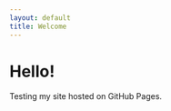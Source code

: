 ```yaml
---
layout: default
title: Welcome
---
```


<link rel="stylesheet" href="/assets/main.css">

# Hello!

Testing my site hosted on GitHub Pages.

